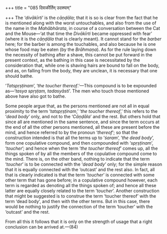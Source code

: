 +++
title = "085 दिवाकीर्तिम् उदक्याम्"

+++
The ‘*divākīrti*’ is the *cāṇḍāla*; that it is so is clear from the fact
that he is mentioned along with the worst untouchables, and also from
the use of the name in the *Mahābhārata*, in course of a conversation
between the Cat and the Mouse—‘at that time the *Divākīrti* became
oppressed with fear’ (where it is the *cāṇḍāla* that is clearly meant).
It cannot stand for the *barber* here; for the barber is among the
touchables, and also because he is one whose food may be eaten (by the
*Brāhmaṇa*). As for the rule laying down the necessity of bathing after
a shave, this cannot be put forward in the present context, as the
bathing in this case is necessitated by the consideration that, while
one is shaving hairs are bound to fall on the body, and as, on falling
from the body, they are unclean, it is necessary that one should bathe.

‘*Tatspṛṣṭinam*’, ‘*the toucher thereof*.’—This compound is to be
expounded as—‘*tasya spṛṣṭam, tadasyāsti*’. The men who touch those
mentioned above have also got to bathe.

Some people argue that, as the persons mentioned are not all in equal
proximity to the term ‘*tatspṛṣṭinam*,’ ‘*the toucher thereof*,’ this
refers to the ‘*dead body*’ only, and not to the ‘*Cāṇḍāla*’ and the
rest. But others hold that since all are mentioned in the same sentence,
and since the term occurs at the end of all the other persons mentioned,
all these are present before the mind, and hence referred to by the
pronoun ‘*thereof*‘; so that the construction intended is that all the
terms up to ‘*śaram*’, ‘*the dead body*’, form one copulative compound,
and then compounded with ‘*spṛṣṭinam*’, ‘*toucher*’; and hence when the
term ‘*the toucher thereof*’ comes up, all the things spoken of by all
the members of the copulative compound come to the mind. There is, on
the other band, nothing to indicate that the term ‘*toucher*’ is to be
connected with the ‘*dead body*’ only; for the simple reason that it is
equally connected with the ‘outcast’ and the rest also. In fact, all
that is clearly indicated is that the term ‘*toucher*’ is connected with
some other term that has gone before; in a copulative compound however,
each term is regarded as denoting all the things spoken of; and hence
all these latter are equally closely related to the term ‘*toucher*’.
Another construction that might be suggested is to construe the term
‘toucher thereof’ with the term ‘dead body’, and then with the other
terms. But in this case, there would be nothing to justify the
connection of the term ‘toucher’ with the ‘outcast’ and the rest.

From all this it follows that it is only on the strength of usage that a
right conclusion can be arrived at.—(84)


